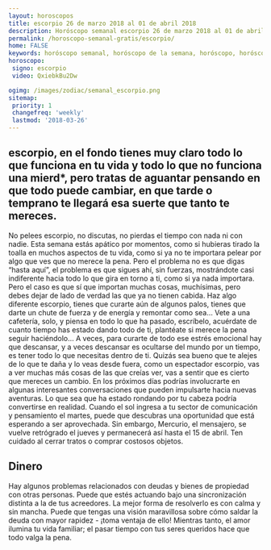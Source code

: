 ```yaml
---
layout: horoscopos
title: escorpio 26 de marzo 2018 al 01 de abril 2018 
description: Horóscopo semanal escorpio 26 de marzo 2018 al 01 de abril 2018. escorpio, en el fondo tienes muy claro todo lo que funciona en tu vida y todo lo que no funciona una mierd*, pero tratas de aguantar pensando en que todo puede cambiar, en que tarde o temprano te llegará esa suerte que tanto te mereces.
permalink: /horoscopo-semanal-gratis/escorpio/
home: FALSE
keywords: horóscopo semanal, horóscopo de la semana, horóscopo, horóscopo gratis,horóscopos, horóscopo esperanza gracia, horoscopos escorpio la semana, horóscopos gratis, Tarot, Astrologia, Zodíaco, escorpio, horoscopo gratis, semanal
horoscopo:
 signo: escorpio
 video: QxiebkBu2Dw

ogimg: /images/zodiac/semanal_escorpio.png
sitemap:
 priority: 1
 changefreq: 'weekly'
 lastmod: '2018-03-26'
---
```




## escorpio, en el fondo tienes muy claro todo lo que funciona en tu vida y todo lo que no funciona una mierd*, pero tratas de aguantar pensando en que todo puede cambiar, en que tarde o temprano te llegará esa suerte que tanto te mereces.

No pelees escorpio, no discutas, no pierdas el tiempo con nada ni con nadie. Esta semana estás apático por momentos, como si hubieras tirado la toalla en muchos aspectos de tu vida, como si ya no te importara pelear por algo que ves que no merece la pena. Pero el problema no es que digas “hasta aquí”, el problema es que sigues ahí, sin fuerzas, mostrándote casi indiferente hacia todo lo que gira en torno a ti, como si ya nada importara. Pero el caso es que sí que importan muchas cosas, muchísimas, pero debes dejar de lado de verdad las que ya no tienen cabida. Haz algo diferente escorpio, tienes que curarte aún de algunos palos, tienes que darte un chute de fuerza y de energía y remontar como sea… Vete a una cafetería, solo, y piensa en todo lo que ha pasado, escríbelo, acuérdate de cuanto tiempo has estado dando todo de ti, plantéate si merece la pena seguir haciéndolo… A veces, para curarte de todo ese estrés emocional hay que descansar, y a veces descansar es ocultarse del mundo por un tiempo, es tener todo lo que necesitas dentro de ti. Quizás sea bueno que te alejes de lo que te daña y lo veas desde fuera, como un espectador escorpio, vas a ver muchas más cosas de las que creías ver, vas a sentir que es cierto que mereces un cambio.
En los próximos días podrías involucrarte en algunas interesantes conversaciones que pueden impulsarte hacia nuevas aventuras. Lo que sea que ha estado rondando por tu cabeza podría convertirse en realidad. Cuando el sol ingresa a tu sector de comunicación y pensamiento el martes, puede que descubras una oportunidad que está esperando a ser aprovechada. Sin embargo, Mercurio, el mensajero, se vuelve retrógrado el jueves y permanecerá así hasta el 15 de abril. Ten cuidado al cerrar tratos o comprar costosos objetos.

## Dinero

Hay algunos problemas relacionados con deudas y bienes de propiedad con otras personas. Puede que estés actuando bajo una sincronización distinta a la de tus acreedores. La mejor forma de resolverlo es con calma y sin mancha. Puede que tengas una visión maravillosa sobre cómo saldar la deuda con mayor rapidez - ¡toma ventaja de ello! Mientras tanto, el amor ilumina tu vida familiar; el pasar tiempo con tus seres queridos hace que todo valga la pena.